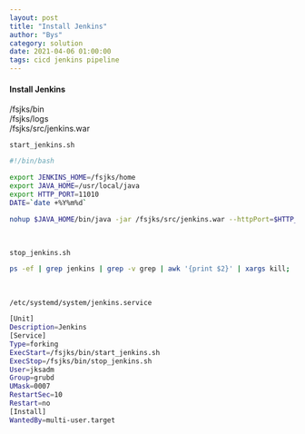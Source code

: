 ```yaml
---
layout: post
title: "Install Jenkins"
author: "Bys"
category: solution
date: 2021-04-06 01:00:00
tags: cicd jenkins pipeline
---
```


#### Install Jenkins
/fsjks/bin  
/fsjks/logs  
/fsjks/src/jenkins.war  

`start_jenkins.sh`
```bash
#!/bin/bash

export JENKINS_HOME=/fsjks/home
export JAVA_HOME=/usr/local/java
export HTTP_PORT=11010
DATE=`date +%Y%m%d`

nohup $JAVA_HOME/bin/java -jar /fsjks/src/jenkins.war --httpPort=$HTTP_PORT --sessionTimeout=120 -XX:+AggressiveOpts >> /fsjks/logs/jenkins_$DATE.log 2>&1 &
```
<br>


`stop_jenkins.sh`
```bash
ps -ef | grep jenkins | grep -v grep | awk '{print $2}' | xargs kill;
```
<br>



`/etc/systemd/system/jenkins.service`
```bash
[Unit]
Description=Jenkins
[Service]
Type=forking
ExecStart=/fsjks/bin/start_jenkins.sh
ExecStop=/fsjks/bin/stop_jenkins.sh
User=jksadm
Group=grubd
UMask=0007
RestartSec=10
Restart=no
[Install]
WantedBy=multi-user.target
```
<br>
